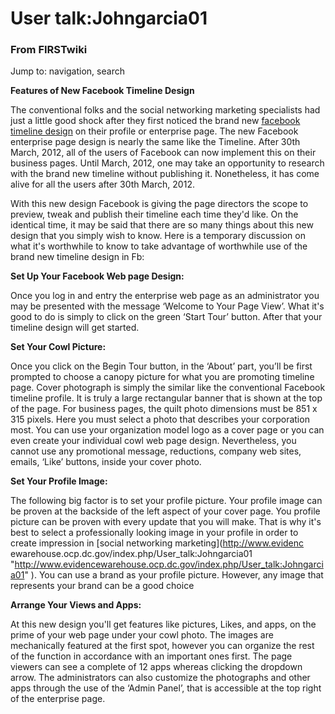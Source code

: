 

# User talk:Johngarcia01

### From FIRSTwiki

Jump to: navigation, search

**Features of New Facebook Timeline Design**

  

The conventional folks and the social networking marketing specialists had
just a little good shock after they first noticed the brand new [facebook
timeline design](http://www.socialadgigs.com/ "http://www.socialadgigs.com/" )
on their profile or enterprise page. The new Facebook enterprise page design
is nearly the same like the Timeline. After 30th March, 2012, all of the users
of Facebook can now implement this on their business pages. Until March, 2012,
one may take an opportunity to research with the brand new timeline without
publishing it. Nonetheless, it has come alive for all the users after 30th
March, 2012.

With this new design Facebook is giving the page directors the scope to
preview, tweak and publish their timeline each time they'd like. On the
identical time, it may be said that there are so many things about this new
design that you simply wish to know. Here is a temporary discussion on what
it's worthwhile to know to take advantage of worthwhile use of the brand new
timeline design in Fb:

**Set Up Your Facebook Web page Design:**

Once you log in and entry the enterprise web page as an administrator you may
be presented with the message ‘Welcome to Your Page View’. What it's good to
do is simply to click on the green ‘Start Tour’ button. After that your
timeline design will get started.

**Set Your Cowl Picture:**

Once you click on the Begin Tour button, in the ‘About’ part, you’ll be first
prompted to choose a canopy picture for what you are promoting timeline page.
Cover photograph is simply the similar like the conventional Facebook timeline
profile. It is truly a large rectangular banner that is shown at the top of
the page. For business pages, the quilt photo dimensions must be 851 x 315
pixels. Here you must select a photo that describes your corporation most. You
can use your organization model logo as a cover page or you can even create
your individual cowl web page design. Nevertheless, you cannot use any
promotional message, reductions, company web sites, emails, ‘Like’ buttons,
inside your cover photo.

**Set Your Profile Image:**

The following big factor is to set your profile picture. Your profile image
can be proven at the backside of the left aspect of your cover page. You
profile picture can be proven with every update that you will make. That is
why it's best to select a professionally looking image in your profile in
order to create impression in [social networking marketing](http://www.evidenc
ewarehouse.ocp.dc.gov/index.php/User_talk:Johngarcia01
"http://www.evidencewarehouse.ocp.dc.gov/index.php/User_talk:Johngarcia01" ).
You can use a brand as your profile picture. However, any image that
represents your brand can be a good choice

**Arrange Your Views and Apps:**

At this new design you'll get features like pictures, Likes, and apps, on the
prime of your web page under your cowl photo. The images are mechanically
featured at the first spot, however you can organize the rest of the function
in accordance with an important ones first. The page viewers can see a
complete of 12 apps whereas clicking the dropdown arrow. The administrators
can also customize the photographs and other apps through the use of the
‘Admin Panel’, that is accessible at the top right of the enterprise page.

